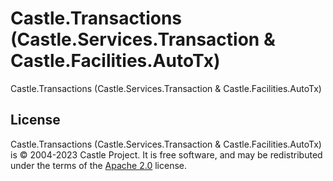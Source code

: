 # Castle.Transactions (Castle.Services.Transaction &amp; Castle.Facilities.AutoTx)

Castle.Transactions (Castle.Services.Transaction &amp; Castle.Facilities.AutoTx)

## License

Castle.Transactions (Castle.Services.Transaction &amp; Castle.Facilities.AutoTx) is &copy; 2004-2023 Castle Project. It is free software, and may be redistributed under the terms of the [Apache 2.0](http://opensource.org/licenses/Apache-2.0) license.
